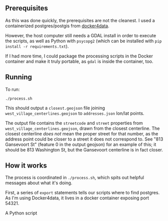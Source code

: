 ## Prerequisites

As this was done quickly, the prerequisites are not the cleanest.
I used a containerized postgres/postgis from
[docker4data](http://dockerfordata.com).

However, the host computer still needs a GDAL install in order to execute the
scripts, as well as Python with `psycopg2` (which can be installed with `pip
install -r requirements.txt`).

If I had more time, I could package the processing scripts in the Docker
container and make it truly portable, as `gdal` is inside the container, too.

## Running

To run:

    ./process.sh

This should output a `closest.geojson` file joining
`west_village_centerlines.geojson` to `addresses.json` lon/lat points.

The output file contains the `streetcode` and `street` properties from
`west_village_centerlines.geojson`, drawn from the closest centerline.  The
closest centerline *does not* mean the proper street for that number, as the
address point could be closer to a street it does not correspond to.  See "813
Gansevoort St" (feature 0 in the output geojson) for an example of this; it
should be 813 Washington St, but the Gansevoort centerline is in fact closer.

## How it works

The process is coordinated in `./process.sh`, which spits out helpful messages
about what it's doing.

First, a series of `export` statements tells our scripts where to find
postgres.  As I'm using Docker4data, it lives in a docker container exposing
port 54321.

A Python script 
